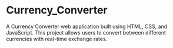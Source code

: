 # Currency_Converter
A Currency Converter web application built using HTML, CSS, and JavaScript. This project allows users to convert between different currencies with real-time exchange rates.
